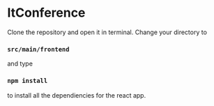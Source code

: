 # ItConference
Clone the repository and open it in terminal.
Change your directory to 
### `src/main/frontend`
and type 
### `npm install`
to install all the dependiencies for the react app.


